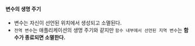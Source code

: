 #### 변수의 생명 주기
- 변수는 자신이 선언된 위치에서 생성되고 소멸된다.
- `전역 변수`는 애플리케이션의 생명 주기와 같지만 `함수 내부에서 선언된 지역 변수`는 <b>함수가 종료되면 소멸한다.</b>
